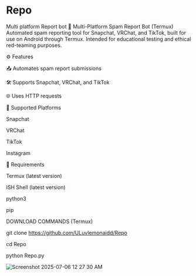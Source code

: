 # Repo
Multi platform Report bot
📡 Multi-Platform Spam Report Bot (Termux)
Automated spam reporting tool for Snapchat, VRChat, and TikTok, built for use on Android through Termux. Intended for educational testing and ethical red-teaming purposes.

⚙️ Features

📤 Automates spam report submissions

🛠️ Supports Snapchat, VRChat, and TikTok

🌐 Uses HTTP requests 

📱 Supported Platforms

Snapchat

VRChat

TikTok

Instagram

🧰 Requirements

Termux (latest version)

ISH Shell (latest version)

python3

pip



DOWNLOAD COMMANDS (Termux)

git clone https://github.com/ULuvlemonaidd/Repo

cd Repo

python Repo.py

![Screenshot 2025-07-06 12 27 30 AM](https://github.com/user-attachments/assets/f57bd656-8e6b-4998-b6b0-6175005e108a)
